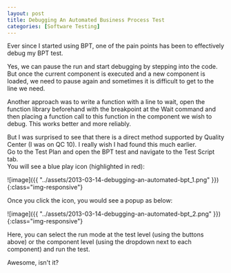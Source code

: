 ```yaml
---
layout: post
title: Debugging An Automated Business Process Test
categories: [Software Testing]
---
```


Ever since I started using BPT, one of the pain points has been to effectively debug my BPT
test.  

Yes, we can pause the run and start debugging by stepping into the code. But once the current 
component is executed and a new component is loaded, we need to pause again and sometimes
it is difficult to get to the line we need.  

Another approach was to write a function with a line to wait, open the function library 
beforehand with the breakpoint at the Wait command and then placing a function call to this 
function in the component we wish to debug. This works better and more reliably.  

But I was surprised to see that there is a direct method supported by Quality Center (I was on 
QC 10). I really wish I had found this much earlier.  
Go to the Test Plan and open the BPT test and navigate to the Test Script tab.  
You will see a blue play icon (highlighted in red):  

![image]({{ "../assets/2013-03-14-debugging-an-automated-bpt_1.png" }}){:class="img-responsive"}
            
Once you click the icon, you would see a popup as below:  

![image]({{ "../assets/2013-03-14-debugging-an-automated-bpt_2.png" }}){:class="img-responsive"}

Here, you can select the run mode at the test level (using the buttons above) or the component 
level (using the dropdown next to each component) and run the test.  

Awesome, isn't it?